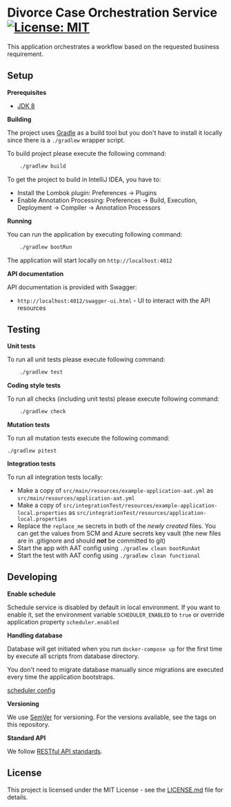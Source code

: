 # Divorce Case Orchestration Service [![License: MIT](https://img.shields.io/badge/License-MIT-yellow.svg)](https://opensource.org/licenses/MIT)

This application orchestrates a workflow based on the requested business requirement.

## Setup

**Prerequisites**

- [JDK 8](https://www.oracle.com/java)

**Building**

The project uses [Gradle](https://gradle.org) as a build tool but you don't have to install it locally since there is a
`./gradlew` wrapper script.

To build project please execute the following command:

```bash
    ./gradlew build
```

To get the project to build in IntelliJ IDEA, you have to:

 - Install the Lombok plugin: Preferences -> Plugins
 - Enable Annotation Processing: Preferences -> Build, Execution, Deployment -> Compiler -> Annotation Processors

**Running**

You can run the application by executing following command:

```bash
    ./gradlew bootRun
```

The application will start locally on `http://localhost:4012`

**API documentation**

API documentation is provided with Swagger:
 - `http://localhost:4012/swagger-ui.html` - UI to interact with the API resources

## Testing

**Unit tests**

To run all unit tests please execute following command:

```bash
    ./gradlew test
```

**Coding style tests**

To run all checks (including unit tests) please execute following command:

```bash
    ./gradlew check
```

**Mutation tests**

To run all mutation tests execute the following command:

```
./gradlew pitest

```

**Integration tests**

To run all integration tests locally:

* Make a copy of `src/main/resources/example-application-aat.yml` as `src/main/resources/application-aat.yml`
* Make a copy of `src/integrationTest/resources/example-application-local.properties` as `src/integrationTest/resources/application-local.properties`
* Replace the `replace_me` secrets in both of the _newly created_ files. You can get the values from SCM and Azure secrets key vault (the new files are in .gitignore and should ***not*** be committed to git)
* Start the app with AAT config using `./gradlew clean bootRunAat`
* Start the test with AAT config using `./gradlew clean functional`

## Developing

**Enable schedule**

Schedule service is disabled by default in local environment. 
If you want to enable it, set the environment variable `SCHEDULER_ENABLED` to `true` or override application property `scheduler.enabled`

**Handling database**

Database will get initiated when you run ```docker-compose up``` for the first time by execute all scripts from database directory.

You don't need to migrate database manually since migrations are executed every time the application bootstraps.

[scheduler config](./job-scheduler)

**Versioning**

We use [SemVer](http://semver.org/) for versioning.
For the versions available, see the tags on this repository.

**Standard API**

We follow [RESTful API standards](https://hmcts.github.io/restful-api-standards/).

## License

This project is licensed under the MIT License - see the [LICENSE.md](LICENSE.md) file for details.
